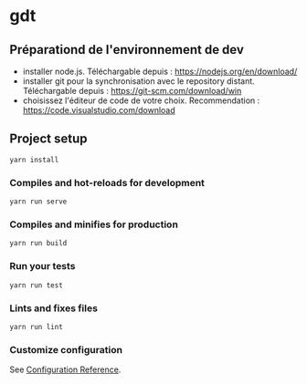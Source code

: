 # gdt
## Préparationd de l'environnement de dev

- installer node.js. Téléchargable depuis : https://nodejs.org/en/download/
- installer git pour la synchronisation avec le repository distant. Téléchargable depuis : https://git-scm.com/download/win
- choisissez l'éditeur de code de votre choix. Recommendation : https://code.visualstudio.com/download

## Project setup
```
yarn install
```

### Compiles and hot-reloads for development
```
yarn run serve
```

### Compiles and minifies for production
```
yarn run build
```

### Run your tests
```
yarn run test
```

### Lints and fixes files
```
yarn run lint
```

### Customize configuration
See [Configuration Reference](https://cli.vuejs.org/config/).
